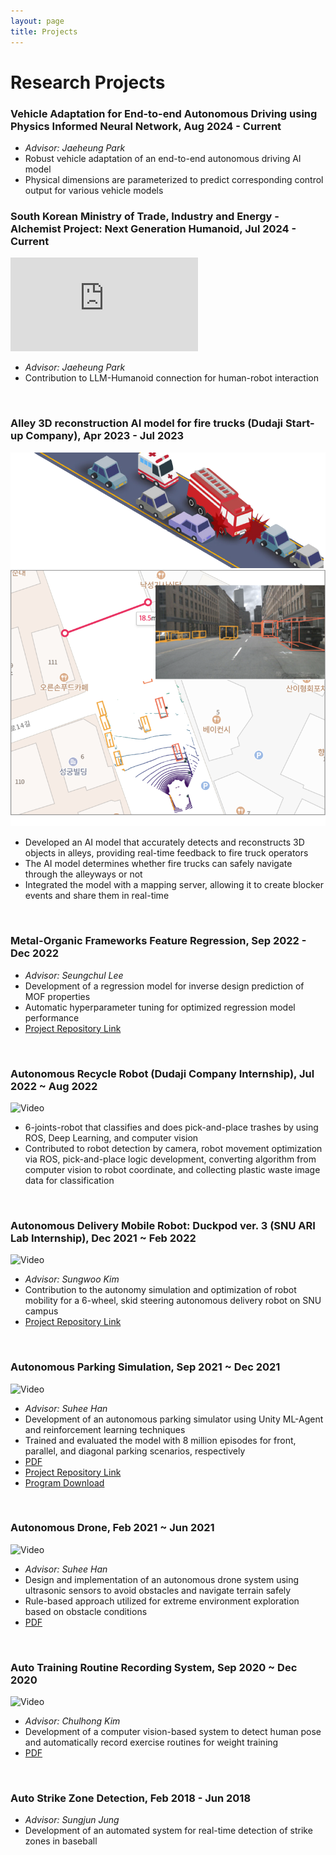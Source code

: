 ```yaml
---
layout: page
title: Projects
---
```



# Research Projects

### Vehicle Adaptation for End-to-end Autonomous Driving using Physics Informed Neural Network, Aug 2024 - Current
* *Advisor: Jaeheung Park*
* Robust vehicle adaptation of an end-to-end autonomous driving AI model
* Physical dimensions are parameterized to predict corresponding control output for various vehicle models

### South Korean Ministry of Trade, Industry and Energy - Alchemist Project: Next Generation Humanoid, Jul 2024 - Current
<div class="youtubeWrap">
    <iframe src="https://www.youtube.com/embed/quQR3vQW8H4" title="YouTube video player" frameborder="0" allow="accelerometer; autoplay; clipboard-write; encrypted-media; gyroscope; picture-in-picture" allowfullscreen></iframe>
</div>

* _Advisor: Jaeheung Park_
* Contribution to LLM-Humanoid connection for human-robot interaction

<br/>

### Alley 3D reconstruction AI model for fire trucks (Dudaji Start-up Company), Apr 2023 - Jul 2023
![Photo](/assets/img/fire-path1.png)
![Photo](/assets/img/fire-path2.png)
* Developed an AI model that accurately detects and reconstructs 3D objects in alleys, providing real-time
feedback to fire truck operators
* The AI model determines whether fire trucks can safely navigate through the alleyways or not
* Integrated the model with a mapping server, allowing it to create blocker events and share them in real-time

<br/>

### Metal-Organic Frameworks Feature Regression, Sep 2022 - Dec 2022
* _Advisor: Seungchul Lee_
* Development of a regression model for inverse design prediction of MOF properties
* Automatic hyperparameter tuning for optimized regression model performance
* [Project Repository Link](https://github.com/hae-sung-oh/MOF_regressor)


<br/>


### Autonomous Recycle Robot (Dudaji Company Internship), Jul 2022 ~ Aug 2022
![Video](/assets/video/bmi_pnp.gif)
* 6-joints-robot that classifies and does pick-and-place trashes by using ROS, Deep Learning, and computer vision
* Contributed to robot detection by camera, robot movement optimization via ROS, pick-and-place logic development,
converting algorithm from computer vision to robot coordinate, and collecting plastic waste image data for classification

<br/>

### Autonomous Delivery Mobile Robot: Duckpod ver. 3 (SNU ARI Lab Internship), Dec 2021 ~ Feb 2022
![Video](/assets/video/duckpod_intergrated.gif)
* _Advisor: Sungwoo Kim_
* Contribution to the autonomy simulation and optimization of robot mobility for a 6-wheel, skid steering autonomous delivery robot on SNU campus
* [Project Repository Link](https://github.com/hae-sung-oh/duckpod_simulation_SNU_ARIL)

<br/>

### Autonomous Parking Simulation, Sep 2021 ~ Dec 2021
![Video](/assets\video\AutoPark.gif) 
* _Advisor: Suhee Han_
* Development of an autonomous parking simulator using Unity ML-Agent and reinforcement learning techniques
* Trained and evaluated the model with 8 million episodes for front, parallel, and diagonal parking scenarios, respectively
* [PDF](/assets/pdf/Autonomous%20Parking%20Simulation%20Using%20Reinforcement%20Learning.pdf)
* [Project Repository Link](https://github.com/hae-sung-oh/AutoParkSimulation)
* [Program Download](https://drive.google.com/file/d/1nP-ikZiklXb_1zPpwrG-GXffE2ixzpMr/view?usp=sharing)

<br/>

### Autonomous Drone, Feb 2021 ~ Jun 2021
![Video](/assets\video\autodrone.gif)
* _Advisor: Suhee Han_ 
* Design and implementation of an autonomous drone system using ultrasonic sensors to avoid obstacles and navigate terrain safely
* Rule-based approach utilized for extreme environment exploration based on obstacle conditions
* [PDF](/assets/pdf/Autonomous%20Drone.pdf)

<br/>

### Auto Training Routine Recording System, Sep 2020 ~ Dec 2020
![Video](/assets\video\autorecoder.gif)
* _Advisor: Chulhong Kim_
* Development of a computer vision-based system to detect human pose and automatically record exercise routines for weight training
* [PDF](/assets/pdf/Auto%20Training%20Routine%20Recoding%20System.pdf)

<br/>

### Auto Strike Zone Detection, Feb 2018 - Jun 2018
* _Advisor: Sungjun Jung_
* Development of an automated system for real-time detection of strike zones in baseball
